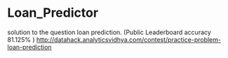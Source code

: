 # Loan_Predictor
solution to the question loan prediction. (Public Leaderboard accuracy 81.125% ) http://datahack.analyticsvidhya.com/contest/practice-problem-loan-prediction
